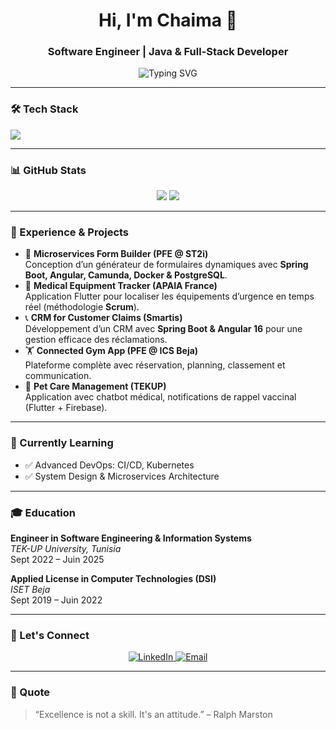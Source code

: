 <h1 align="center">Hi, I'm Chaima 👋</h1>
<h3 align="center">Software Engineer | Java & Full-Stack Developer</h3>

<p align="center">
  <img src="https://readme-typing-svg.herokuapp.com?color=2E8B57&size=24&center=true&vCenter=true&width=500&lines=Passionate+about+Software+Engineering;Building+Scalable+Microservices;Expert+in+Spring+Boot+%26+Angular;Flutter+Mobile+Developer;Agile+%26+DevOps+Enthusiast" alt="Typing SVG" />
</p>

---

### 🛠️ Tech Stack
<p align="left">
  <img src="https://skillicons.dev/icons?i=java,spring,angular,flutter,js,nodejs,express,mongodb,postgresql,git,github,docker" />
</p>

---

### 📊 GitHub Stats
<p align="center">
  <img src="https://github-readme-stats.vercel.app/api?username=alouichaima&show_icons=true&theme=radical" />
  <img src="https://github-readme-stats.vercel.app/api/top-langs/?username=alouichaima&layout=compact&theme=radical" />
</p>

---

### 💼 Experience & Projects
- 🔧 **Microservices Form Builder (PFE @ ST2i)**  
  Conception d’un générateur de formulaires dynamiques avec **Spring Boot, Angular, Camunda, Docker & PostgreSQL**.
- 🏥 **Medical Equipment Tracker (APAIA France)**  
  Application Flutter pour localiser les équipements d’urgence en temps réel (méthodologie **Scrum**).
- 📞 **CRM for Customer Claims (Smartis)**  
  Développement d’un CRM avec **Spring Boot & Angular 16** pour une gestion efficace des réclamations.
- 🏋️ **Connected Gym App (PFE @ ICS Beja)**  
  Plateforme complète avec réservation, planning, classement et communication.
- 🐾 **Pet Care Management (TEKUP)**  
  Application avec chatbot médical, notifications de rappel vaccinal (Flutter + Firebase).

---

### 🌱 Currently Learning
- ✅ Advanced DevOps: CI/CD, Kubernetes
- ✅ System Design & Microservices Architecture

---

### 🎓 Education
**Engineer in Software Engineering & Information Systems**  
*TEK-UP University, Tunisia*  
Sept 2022 – Juin 2025

**Applied License in Computer Technologies (DSI)**  
*ISET Beja*  
Sept 2019 – Juin 2022

---

### 🤝 Let's Connect
<p align="center">
  <a href="https://linkedin.com/in/aloui-chaima" target="_blank">
    <img src="https://img.shields.io/badge/LinkedIn-%230077B5?style=for-the-badge&logo=linkedin&logoColor=white" alt="LinkedIn" />
  </a>
  <a href="mailto:alouichaima.77@gmail.com">
    <img src="https://img.shields.io/badge/Gmail-%23E44A00?style=for-the-badge&logo=gmail&logoColor=white" alt="Email" />
  </a>
</p>

---

### 💬 Quote
> “Excellence is not a skill. It's an attitude.” – Ralph Marston

